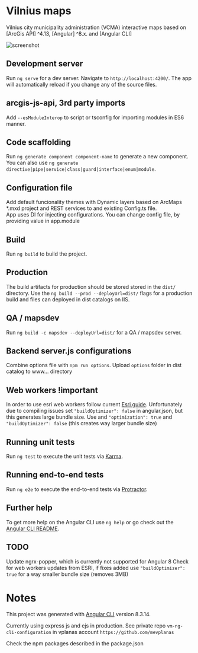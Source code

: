 # Vilnius maps

Vilnius city municipality administration (VCMA) interactive maps based on [ArcGis API] ^4.13, [Angular] ^8.x. and [Angular CLI]
 
![screenshot](sreenshot.png)

## Development server

Run `ng serve` for a dev server. Navigate to `http://localhost:4200/`. The app will automatically reload if you change any of the source files.

## arcgis-js-api, 3rd party imports

Add  `--esModuleInterop` to script or tsconfig for importing modules in ES6 manner.

## Code scaffolding

Run `ng generate component component-name` to generate a new component. You can also use `ng generate directive|pipe|service|class|guard|interface|enum|module`.

## Configuration file

Add default funcionality themes with Dynamic layers based on ArcMaps *.mxd project and REST services to and existing Config.ts file.  
App uses DI for injecting configurations. You can change config file, by providing value in app.module

## Build

Run `ng build` to build the project. 

## Production

The build artifacts for production should be stored stored in the `dist/` directory. Use the `ng build --prod --deployUrl=dist/` flags for a production build and files can deployed in dist catalogs on IIS.  

## QA / mapsdev

Run `ng build -c mapsdev --deployUrl=dist/` for a QA / mapsdev server.

## Backend server.js configurations
Combine options file with `npm run options`. Upload `options` folder in dist catalog to www... directory

## Web workers !important
In order to use esri web workers follow current [Esri guide](https://github.com/esri/arcgis-webpack-plugin#usage).
Unfortunately due to compiling issues set `"buildOptimizer": false` in angular.json, but this generates large bundle size.
Use and `"optimization": true` and `"buildOptimizer": false` (this creates way larger bundle size)


## Running unit tests

Run `ng test` to execute the unit tests via [Karma](https://karma-runner.github.io).

## Running end-to-end tests

Run `ng e2e` to execute the end-to-end tests via [Protractor](http://www.protractortest.org/).

## Further help

To get more help on the Angular CLI use `ng help` or go check out the [Angular CLI README](https://github.com/angular/angular-cli/blob/master/README.md).


## TODO
Update ngrx-popper, which is currently not supported for Angular 8
Check for web workers updates from ESRI, if fixes added use  `"buildOptimizer": true` for a way smaller bundle size (removes 3MB)

# Notes

This project was generated with [Angular CLI](https://github.com/angular/angular-cli) version 8.3.14.  


Currently using express js and ejs in production. 
See private repo `vm-ng-cli-configuration` in vplanas account `https://github.com/mevplanas`
  
Check the npm packages described in the package.json  

